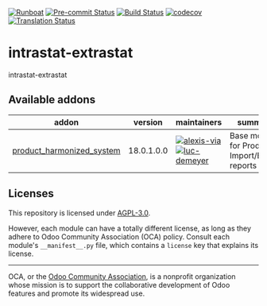
[![Runboat](https://img.shields.io/badge/runboat-Try%20me-875A7B.png)](https://runboat.odoo-community.org/builds?repo=OCA/intrastat-extrastat&target_branch=18.0)
[![Pre-commit Status](https://github.com/OCA/intrastat-extrastat/actions/workflows/pre-commit.yml/badge.svg?branch=18.0)](https://github.com/OCA/intrastat-extrastat/actions/workflows/pre-commit.yml?query=branch%3A18.0)
[![Build Status](https://github.com/OCA/intrastat-extrastat/actions/workflows/test.yml/badge.svg?branch=18.0)](https://github.com/OCA/intrastat-extrastat/actions/workflows/test.yml?query=branch%3A18.0)
[![codecov](https://codecov.io/gh/OCA/intrastat-extrastat/branch/18.0/graph/badge.svg)](https://codecov.io/gh/OCA/intrastat-extrastat)
[![Translation Status](https://translation.odoo-community.org/widgets/intrastat-extrastat-18-0/-/svg-badge.svg)](https://translation.odoo-community.org/engage/intrastat-extrastat-18-0/?utm_source=widget)

<!-- /!\ do not modify above this line -->

# intrastat-extrastat

intrastat-extrastat

<!-- /!\ do not modify below this line -->

<!-- prettier-ignore-start -->

[//]: # (addons)

Available addons
----------------
addon | version | maintainers | summary
--- | --- | --- | ---
[product_harmonized_system](product_harmonized_system/) | 18.0.1.0.0 | [![alexis-via](https://github.com/alexis-via.png?size=30px)](https://github.com/alexis-via) [![luc-demeyer](https://github.com/luc-demeyer.png?size=30px)](https://github.com/luc-demeyer) | Base module for Product Import/Export reports

[//]: # (end addons)

<!-- prettier-ignore-end -->

## Licenses

This repository is licensed under [AGPL-3.0](LICENSE).

However, each module can have a totally different license, as long as they adhere to Odoo Community Association (OCA)
policy. Consult each module's `__manifest__.py` file, which contains a `license` key
that explains its license.

----
OCA, or the [Odoo Community Association](http://odoo-community.org/), is a nonprofit
organization whose mission is to support the collaborative development of Odoo features
and promote its widespread use.
